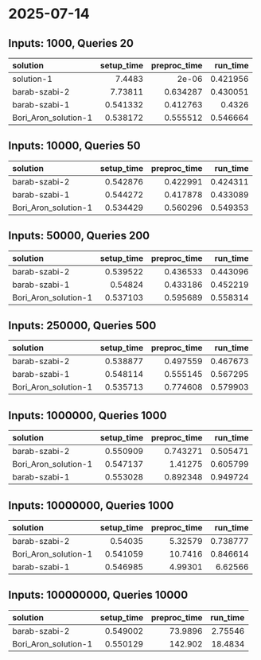 # 2025-07-14

## Inputs: 1000, Queries 20

| solution             |   setup_time |   preproc_time |   run_time |
|:---------------------|-------------:|---------------:|-----------:|
| solution-1           |     7.4483   |       2e-06    |   0.421956 |
| barab-szabi-2        |     7.73811  |       0.634287 |   0.430051 |
| barab-szabi-1        |     0.541332 |       0.412763 |   0.4326   |
| Bori_Aron_solution-1 |     0.538172 |       0.555512 |   0.546664 |

## Inputs: 10000, Queries 50

| solution             |   setup_time |   preproc_time |   run_time |
|:---------------------|-------------:|---------------:|-----------:|
| barab-szabi-2        |     0.542876 |       0.422991 |   0.424311 |
| barab-szabi-1        |     0.544272 |       0.417878 |   0.433089 |
| Bori_Aron_solution-1 |     0.534429 |       0.560296 |   0.549353 |

## Inputs: 50000, Queries 200

| solution             |   setup_time |   preproc_time |   run_time |
|:---------------------|-------------:|---------------:|-----------:|
| barab-szabi-2        |     0.539522 |       0.436533 |   0.443096 |
| barab-szabi-1        |     0.54824  |       0.433186 |   0.452219 |
| Bori_Aron_solution-1 |     0.537103 |       0.595689 |   0.558314 |

## Inputs: 250000, Queries 500

| solution             |   setup_time |   preproc_time |   run_time |
|:---------------------|-------------:|---------------:|-----------:|
| barab-szabi-2        |     0.538877 |       0.497559 |   0.467673 |
| barab-szabi-1        |     0.548114 |       0.555145 |   0.567295 |
| Bori_Aron_solution-1 |     0.535713 |       0.774608 |   0.579903 |

## Inputs: 1000000, Queries 1000

| solution             |   setup_time |   preproc_time |   run_time |
|:---------------------|-------------:|---------------:|-----------:|
| barab-szabi-2        |     0.550909 |       0.743271 |   0.505471 |
| Bori_Aron_solution-1 |     0.547137 |       1.41275  |   0.605799 |
| barab-szabi-1        |     0.553028 |       0.892348 |   0.949724 |

## Inputs: 10000000, Queries 1000

| solution             |   setup_time |   preproc_time |   run_time |
|:---------------------|-------------:|---------------:|-----------:|
| barab-szabi-2        |     0.54035  |        5.32579 |   0.738777 |
| Bori_Aron_solution-1 |     0.541059 |       10.7416  |   0.846614 |
| barab-szabi-1        |     0.546985 |        4.99301 |   6.62566  |

## Inputs: 100000000, Queries 10000

| solution             |   setup_time |   preproc_time |   run_time |
|:---------------------|-------------:|---------------:|-----------:|
| barab-szabi-2        |     0.549002 |        73.9896 |    2.75546 |
| Bori_Aron_solution-1 |     0.550129 |       142.902  |   18.4834  |